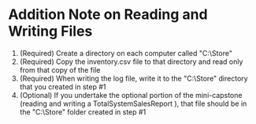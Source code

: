 # Addition Note on Reading and Writing Files

1. (Required) Create a directory on each computer called "C:\Store"
2. (Required) Copy the inventory.csv file to that directory and read only from that copy of the file
3. (Required) When writing the log file, write it to the "C:\Store" directory that you created in step #1
4. (Optional) If you undertake the optional portion of the mini-capstone (reading and writing a TotalSystemSalesReport ), that file should be in the "C:\Store" folder created in step #1 